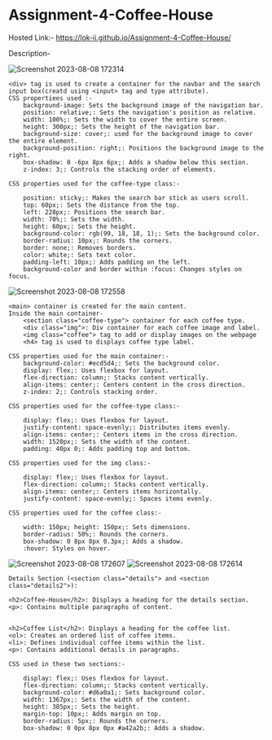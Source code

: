 # Assignment-4-Coffee-House

Hosted Link:- https://lok-ii.github.io/Assignment-4-Coffee-House/


Description-

![Screenshot 2023-08-08 172314](https://github.com/Lok-ii/Assignment-4-Coffee-House/assets/129180844/b4499355-c1ed-4def-8bfc-4dea73607c2b)

    <div> tag is used to create a container for the navbar and the search input box(creatd using <input> tag and type attribute).
    CSS propertiees used :- 
        background-image: Sets the background image of the navigation bar.
        position: relative;: Sets the navigation's position as relative.
        width: 100%;: Sets the width to cover the entire screen.
        height: 300px;: Sets the height of the navigation bar.
        background-size: cover;: used for the background image to cover the entire element.
        background-position: right;: Positions the background image to the right.
        box-shadow: 0 -6px 8px 6px;: Adds a shadow below this section.
        z-index: 3;: Controls the stacking order of elements.
    
    CSS properties used for the coffee-type class:-

        position: sticky;: Makes the search bar stick as users scroll.
        top: 60px;: Sets the distance from the top.
        left: 228px;: Positions the search bar.
        width: 70%;: Sets the width.
        height: 60px;: Sets the height.
        background-color: rgb(99, 18, 18, 1);: Sets the background color.
        border-radius: 10px;: Rounds the corners.
        border: none;: Removes borders.
        color: white;: Sets text color.
        padding-left: 10px;: Adds padding on the left.
        background-color and border within :focus: Changes styles on focus.

    

![Screenshot 2023-08-08 172558](https://github.com/Lok-ii/Assignment-4-Coffee-House/assets/129180844/1aa14db8-3c57-40ab-bfeb-46d6c8c156b0)

    <main> container is created for the main content.
    Inside the main container-
        <section class="coffee-type"> container for each coffee type.
        <div class="img">: Div container for each coffee image and label.
        <img class="coffee"> tag to add or display images on the webpage
        <h4> tag is used to displays coffee type label.

    CSS properties used for the main container:-
        background-color: #ecd5d4;: Sets the background color.
        display: flex;: Uses flexbox for layout.
        flex-direction: column;: Stacks content vertically.
        align-items: center;: Centers content in the cross direction.
        z-index: 2;: Controls stacking order.

    CSS properties used for the coffee-type class:-

        display: flex;: Uses flexbox for layout.
        justify-content: space-evenly;: Distributes items evenly.
        align-items: center;: Centers items in the cross direction.
        width: 1520px;: Sets the width of the content.
        padding: 40px 0;: Adds padding top and bottom.
        
    CSS properties used for the img class:-

        display: flex;: Uses flexbox for layout.
        flex-direction: column;: Stacks content vertically.
        align-items: center;: Centers items horizontally.
        justify-content: space-evenly;: Spaces items evenly.

    CSS properties used for the coffee class:-

        width: 150px; height: 150px;: Sets dimensions.
        border-radius: 50%;: Rounds the corners.
        box-shadow: 0 8px 8px 0.3px;: Adds a shadow.
        :hover: Styles on hover.

![Screenshot 2023-08-08 172607](https://github.com/Lok-ii/Assignment-4-Coffee-House/assets/129180844/9b117686-5d67-480f-97ed-1a0390da0dc6)
![Screenshot 2023-08-08 172614](https://github.com/Lok-ii/Assignment-4-Coffee-House/assets/129180844/065758be-f16a-44e2-8929-ebfabb5cd495)

    Details Section (<section class="details"> and <section class="details2">):

    <h2>Coffee-House</h2>: Displays a heading for the details section.
    <p>: Contains multiple paragraphs of content.


    <h2>Coffee List</h2>: Displays a heading for the coffee list.
    <ol>: Creates an ordered list of coffee items.
    <li>: Defines individual coffee items within the list.
    <p>: Contains additional details in paragraphs.

    CSS used in these two sections:-

        display: flex;: Uses flexbox for layout.
        flex-direction: column;: Stacks content vertically.
        background-color: #d6a0a1;: Sets background color.
        width: 1367px;: Sets the width of the content.
        height: 385px;: Sets the height.
        margin-top: 10px;: Adds margin on top.
        border-radius: 5px;: Rounds the corners.
        box-shadow: 0 0px 8px 0px #a42a2b;: Adds a shadow.

    
    
